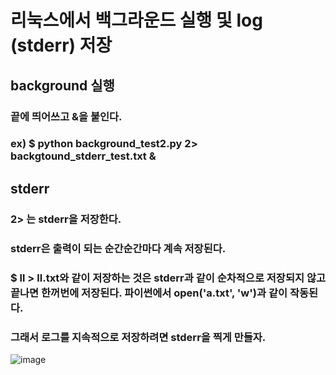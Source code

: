 # 리눅스에서 백그라운드 실행 및 log (stderr) 저장
## background 실행
### 끝에 띄어쓰고 &을 붙인다.
### ex) $ python background_test2.py 2> backgtound_stderr_test.txt &
## stderr
### 2> 는 stderr을 저장한다.
### stderr은 출력이 되는 순간순간마다 계속 저장된다.
### $ ll > ll.txt와 같이 저장하는 것은 stderr과 같이 순차적으로 저장되지 않고 끝나면 한꺼번에 저장된다. 파이썬에서 open('a.txt', 'w')과 같이 작동된다.
### 그래서 로그를 지속적으로 저장하려면 stderr을 찍게 만들자.
![image](https://user-images.githubusercontent.com/62974484/153760805-0301afe4-1137-4d72-a9a7-0358ea8d8ffc.png)

